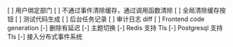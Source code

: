 [ ] 用户绑定部门
[ ] 不通过事件清除缓存，通过调用函数清除
[ ] 全局清除缓存按钮
[ ] 测试代码生成
[ ] 后台任务记录
[ ] 审计日志 diff
[ ] Frontend code generation
[-] 删除有延迟
[-] 主题切换
[-] Redis 支持 Tls
[-] Postgresql 支持 Tls
[-] 接入分布式事件系统